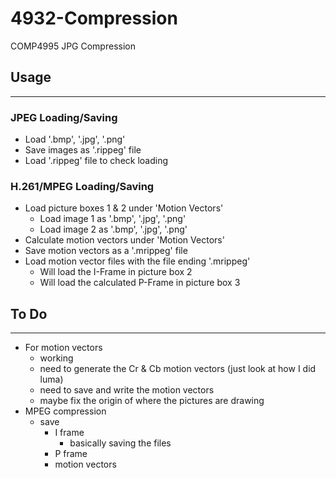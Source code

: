 # 4932-Compression
COMP4995 JPG Compression

## Usage
---
### JPEG Loading/Saving
- Load '.bmp', '.jpg', '.png'  
- Save images as '.rippeg' file
- Load '.rippeg' file to check loading
### H.261/MPEG Loading/Saving
- Load picture boxes 1 & 2 under 'Motion Vectors'
    - Load image 1 as '.bmp', '.jpg', '.png' 
    - Load image 2 as '.bmp', '.jpg', '.png'
- Calculate motion vectors under 'Motion Vectors'
- Save motion vectors as a '.mrippeg' file
- Load motion vector files with the file ending '.mrippeg'
    - Will load the I-Frame in picture box 2
    - Will load the calculated P-Frame in picture box 3

## To Do
---
- For motion vectors
	- working
	- need to generate the Cr & Cb motion vectors (just look at how I did luma)
	- need to save and write the motion vectors
	- maybe fix the origin of where the pictures are drawing
- MPEG compression
	- save
		- I frame
			- basically saving the files
		- P frame
		- motion vectors
